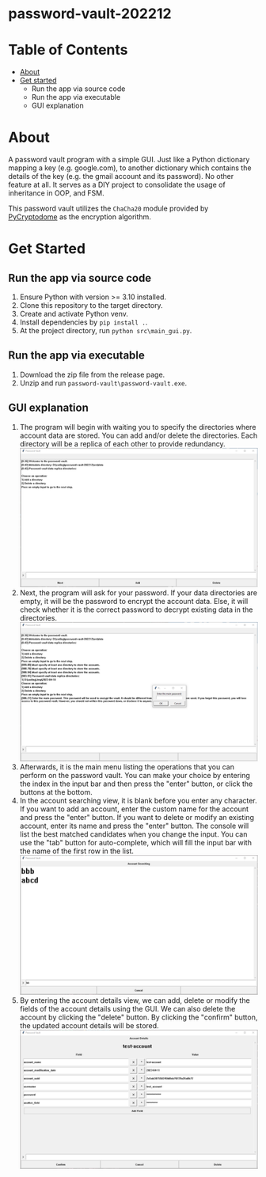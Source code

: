 # password-vault-202212

# Table of Contents
- [About](#about)
- [Get started](#get-started)
  - Run the app via source code
  - Run the app via executable
  - GUI explanation

# About
A password vault program with a simple GUI. Just like a Python dictionary mapping a key (e.g. google.com), to another dictionary which contains the details of the key (e.g. the gmail account and its password). No other feature at all. It serves as a DIY project to consolidate the usage of inheritance in OOP, and FSM.

This password vault utilizes the `ChaCha20` module provided by [PyCryptodome](https://www.pycryptodome.org/) as the encryption algorithm.

# Get Started

## Run the app via source code
1. Ensure Python with version >= 3.10 installed.
1. Clone this repository to the target directory.
1. Create and activate Python venv.
1. Install dependencies by `pip install .`.
1. At the project directory, run `python src\main_gui.py`.

## Run the app via executable
1. Download the zip file from the release page.
1. Unzip and run `password-vault\password-vault.exe`.

## GUI explanation
1. The program will begin with waiting you to specify the directories where account data are stored. You can add and/or delete the directories. Each directory will be a replica of each other to provide redundancy. ![002.png](assets/002.png)
1. Next, the program will ask for your password. If your data directories are empty, it will be the password to encrypt the account data. Else, it will check whether it is the correct password to decrypt existing data in the directories. ![003.png](assets/003.png)
1. Afterwards, it is the main menu listing the operations that you can perform on the password vault. You can make your choice by entering the index in the input bar and then press the "enter" button, or click the buttons at the bottom.
1. In the account searching view, it is blank before you enter any character. If you want to add an account, enter the custom name for the account and press the "enter" button. If you want to delete or modify an existing account, enter its name and press the "enter" button. The console will list the best matched candidates when you change the input. You can use the "tab" button for auto-complete, which will fill the input bar with the name of the first row in the list. ![004.png](assets/004.png)
1. By entering the account details view, we can add, delete or modify the fields of the account details using the GUI. We can also delete the account by clicking the "delete" button. By clicking the "confirm" button, the updated account details will be stored. ![005.png](assets/005.png)
